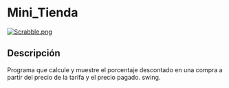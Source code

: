 # Mini_Tienda
[![Scrabble.png](https://i.postimg.cc/5N0NmJk9/Scrabble.png)](https://postimg.cc/z3srJsr4)
## Descripción
Programa que calcule y muestre el porcentaje descontado en una compra a partir del precio de la tarifa y el precio pagado. swing.
